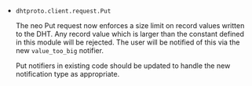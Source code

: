 * `dhtproto.client.request.Put`

  The neo Put request now enforces a size limit on record values written to the
  DHT. Any record value which is larger than the constant defined in this module
  will be rejected. The user will be notified of this via the new
  `value_too_big` notifier.

  Put notifiers in existing code should be updated to handle the new
  notification type as appropriate.

